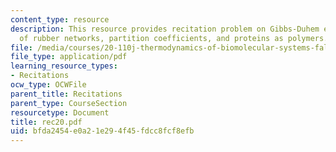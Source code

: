 ```yaml
---
content_type: resource
description: This resource provides recitation problem on Gibbs-Duhem equation, swelling
  of rubber networks, partition coefficients, and proteins as polymers.
file: /media/courses/20-110j-thermodynamics-of-biomolecular-systems-fall-2005/bfda2454e0a21e294f45fdcc8fcf8efb_rec20.pdf
file_type: application/pdf
learning_resource_types:
- Recitations
ocw_type: OCWFile
parent_title: Recitations
parent_type: CourseSection
resourcetype: Document
title: rec20.pdf
uid: bfda2454-e0a2-1e29-4f45-fdcc8fcf8efb
---
```

